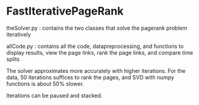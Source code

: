 # FastIterativePageRank
theSolver.py : contains the two classes that solve the pagerank problem iteratively

allCode.py : contains all the code, datapreprocessing, and functions to display results, view the page links, rank the page links, and compare time splits

The solver approximates more accurately with higher iterations. For the data, 50 iterations suffices to rank the pages, and SVD with numpy functions is about 50% slower.

Iterations can be paused and stacked.
